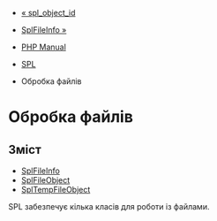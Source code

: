 - [« spl_object_id](function.spl-object-id.md)
- [SplFileInfo »](class.splfileinfo.md)

- [PHP Manual](index.md)
- [SPL](book.spl.md)
- Обробка файлів

# Обробка файлів

## Зміст

- [SplFileInfo](class.splfileinfo.md)
- [SplFileObject](class.splfileobject.md)
- [SplTempFileObject](class.spltempfileobject.md)

SPL забезпечує кілька класів для роботи із файлами.
